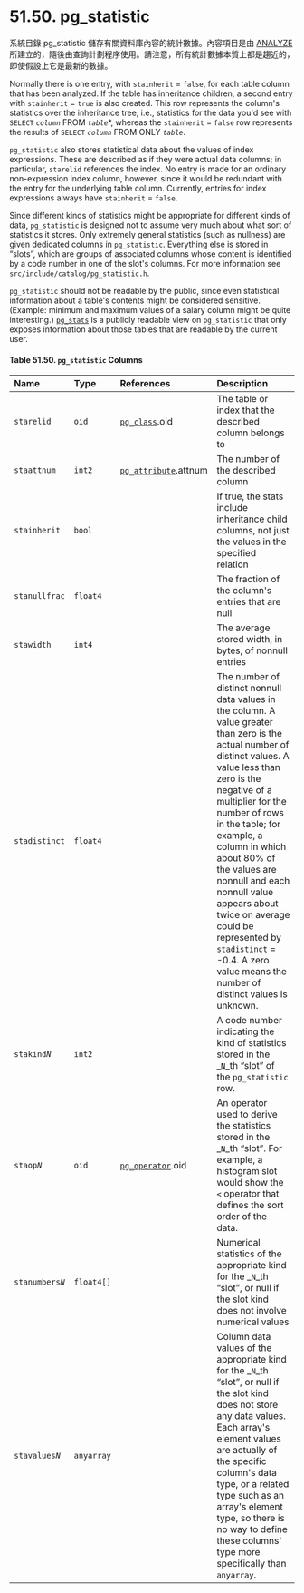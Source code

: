 # 51.50. pg\_statistic

系統目錄 pg\_statistic 儲存有關資料庫內容的統計數據。內容項目是由 [ANALYZE](../../reference/sql-commands/analyze.md) 所建立的，隨後由查詢計劃程序使用。請注意，所有統計數據本質上都是趨近的，即使假設上它是最新的數據。

Normally there is one entry, with `stainherit` = `false`, for each table column that has been analyzed. If the table has inheritance children, a second entry with `stainherit` = `true` is also created. This row represents the column's statistics over the inheritance tree, i.e., statistics for the data you'd see with `SELECT` _`column`_ FROM _`table`_\*, whereas the `stainherit` = `false` row represents the results of `SELECT` _`column`_ FROM ONLY _`table`_.

`pg_statistic` also stores statistical data about the values of index expressions. These are described as if they were actual data columns; in particular, `starelid` references the index. No entry is made for an ordinary non-expression index column, however, since it would be redundant with the entry for the underlying table column. Currently, entries for index expressions always have `stainherit` = `false`.

Since different kinds of statistics might be appropriate for different kinds of data, `pg_statistic` is designed not to assume very much about what sort of statistics it stores. Only extremely general statistics \(such as nullness\) are given dedicated columns in `pg_statistic`. Everything else is stored in “slots”, which are groups of associated columns whose content is identified by a code number in one of the slot's columns. For more information see `src/include/catalog/pg_statistic.h`.

`pg_statistic` should not be readable by the public, since even statistical information about a table's contents might be considered sensitive. \(Example: minimum and maximum values of a salary column might be quite interesting.\) [`pg_stats`](https://www.postgresql.org/docs/10/static/view-pg-stats.html) is a publicly readable view on `pg_statistic` that only exposes information about those tables that are readable by the current user.

#### **Table 51.50. `pg_statistic` Columns**

| Name | Type | References | Description |
| :--- | :--- | :--- | :--- |
| `starelid` | `oid` | [`pg_class`](https://www.postgresql.org/docs/10/static/catalog-pg-class.html).oid | The table or index that the described column belongs to |
| `staattnum` | `int2` | [`pg_attribute`](https://www.postgresql.org/docs/10/static/catalog-pg-attribute.html).attnum | The number of the described column |
| `stainherit` | `bool` |  | If true, the stats include inheritance child columns, not just the values in the specified relation |
| `stanullfrac` | `float4` |  | The fraction of the column's entries that are null |
| `stawidth` | `int4` |  | The average stored width, in bytes, of nonnull entries |
| `stadistinct` | `float4` |  | The number of distinct nonnull data values in the column. A value greater than zero is the actual number of distinct values. A value less than zero is the negative of a multiplier for the number of rows in the table; for example, a column in which about 80% of the values are nonnull and each nonnull value appears about twice on average could be represented by `stadistinct` = -0.4. A zero value means the number of distinct values is unknown. |
| `stakind`_`N`_ | `int2` |  | A code number indicating the kind of statistics stored in the \_`N`\_th “slot” of the `pg_statistic` row. |
| `staop`_`N`_ | `oid` | [`pg_operator`](https://www.postgresql.org/docs/10/static/catalog-pg-operator.html).oid | An operator used to derive the statistics stored in the \_`N`\_th “slot”. For example, a histogram slot would show the `<` operator that defines the sort order of the data. |
| `stanumbers`_`N`_ | `float4[]` |  | Numerical statistics of the appropriate kind for the \_`N`\_th “slot”, or null if the slot kind does not involve numerical values |
| `stavalues`_`N`_ | `anyarray` |  | Column data values of the appropriate kind for the \_`N`\_th “slot”, or null if the slot kind does not store any data values. Each array's element values are actually of the specific column's data type, or a related type such as an array's element type, so there is no way to define these columns' type more specifically than `anyarray`. |

